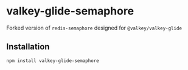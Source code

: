# valkey-glide-semaphore

Forked version of `redis-semaphore` designed for `@valkey/valkey-glide`

## Installation

```bash
npm install valkey-glide-semaphore
```
